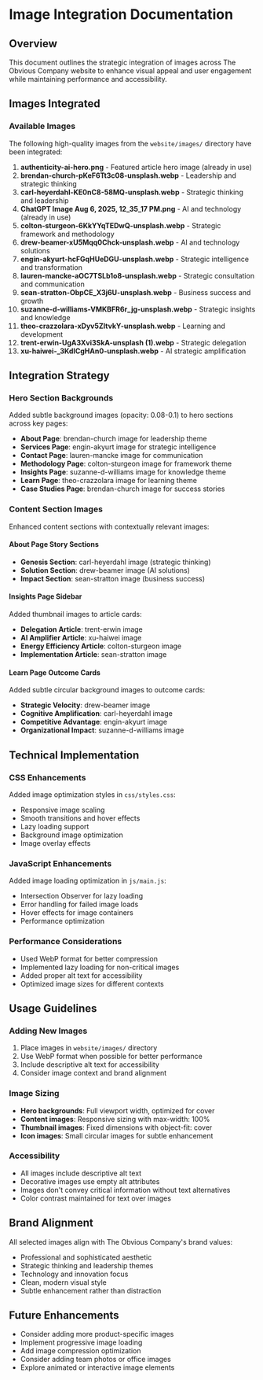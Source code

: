 # Image Integration Documentation

## Overview
This document outlines the strategic integration of images across The Obvious Company website to enhance visual appeal and user engagement while maintaining performance and accessibility.

## Images Integrated

### Available Images
The following high-quality images from the `website/images/` directory have been integrated:

1. **authenticity-ai-hero.png** - Featured article hero image (already in use)
2. **brendan-church-pKeF6Tt3c08-unsplash.webp** - Leadership and strategic thinking
3. **carl-heyerdahl-KE0nC8-58MQ-unsplash.webp** - Strategic thinking and leadership
4. **ChatGPT Image Aug 6, 2025, 12_35_17 PM.png** - AI and technology (already in use)
5. **colton-sturgeon-6KkYYqTEDwQ-unsplash.webp** - Strategic framework and methodology
6. **drew-beamer-xU5Mqq0Chck-unsplash.webp** - AI and technology solutions
7. **engin-akyurt-hcFGqHUeDGU-unsplash.webp** - Strategic intelligence and transformation
8. **lauren-mancke-aOC7TSLb1o8-unsplash.webp** - Strategic consultation and communication
9. **sean-stratton-ObpCE_X3j6U-unsplash.webp** - Business success and growth
10. **suzanne-d-williams-VMKBFR6r_jg-unsplash.webp** - Strategic insights and knowledge
11. **theo-crazzolara-xDyv5ZItvkY-unsplash.webp** - Learning and development
12. **trent-erwin-UgA3Xvi3SkA-unsplash (1).webp** - Strategic delegation
13. **xu-haiwei-_3KdlCgHAn0-unsplash.webp** - AI strategic amplification

## Integration Strategy

### Hero Section Backgrounds
Added subtle background images (opacity: 0.08-0.1) to hero sections across key pages:
- **About Page**: brendan-church image for leadership theme
- **Services Page**: engin-akyurt image for strategic intelligence
- **Contact Page**: lauren-mancke image for communication
- **Methodology Page**: colton-sturgeon image for framework theme
- **Insights Page**: suzanne-d-williams image for knowledge theme
- **Learn Page**: theo-crazzolara image for learning theme
- **Case Studies Page**: brendan-church image for success stories

### Content Section Images
Enhanced content sections with contextually relevant images:

#### About Page Story Sections
- **Genesis Section**: carl-heyerdahl image (strategic thinking)
- **Solution Section**: drew-beamer image (AI solutions)
- **Impact Section**: sean-stratton image (business success)

#### Insights Page Sidebar
Added thumbnail images to article cards:
- **Delegation Article**: trent-erwin image
- **AI Amplifier Article**: xu-haiwei image
- **Energy Efficiency Article**: colton-sturgeon image
- **Implementation Article**: sean-stratton image

#### Learn Page Outcome Cards
Added subtle circular background images to outcome cards:
- **Strategic Velocity**: drew-beamer image
- **Cognitive Amplification**: carl-heyerdahl image
- **Competitive Advantage**: engin-akyurt image
- **Organizational Impact**: suzanne-d-williams image

## Technical Implementation

### CSS Enhancements
Added image optimization styles in `css/styles.css`:
- Responsive image scaling
- Smooth transitions and hover effects
- Lazy loading support
- Background image optimization
- Image overlay effects

### JavaScript Enhancements
Added image loading optimization in `js/main.js`:
- Intersection Observer for lazy loading
- Error handling for failed image loads
- Hover effects for image containers
- Performance optimization

### Performance Considerations
- Used WebP format for better compression
- Implemented lazy loading for non-critical images
- Added proper alt text for accessibility
- Optimized image sizes for different contexts

## Usage Guidelines

### Adding New Images
1. Place images in `website/images/` directory
2. Use WebP format when possible for better performance
3. Include descriptive alt text for accessibility
4. Consider image context and brand alignment

### Image Sizing
- **Hero backgrounds**: Full viewport width, optimized for cover
- **Content images**: Responsive sizing with max-width: 100%
- **Thumbnail images**: Fixed dimensions with object-fit: cover
- **Icon images**: Small circular images for subtle enhancement

### Accessibility
- All images include descriptive alt text
- Decorative images use empty alt attributes
- Images don't convey critical information without text alternatives
- Color contrast maintained for text over images

## Brand Alignment
All selected images align with The Obvious Company's brand values:
- Professional and sophisticated aesthetic
- Strategic thinking and leadership themes
- Technology and innovation focus
- Clean, modern visual style
- Subtle enhancement rather than distraction

## Future Enhancements
- Consider adding more product-specific images
- Implement progressive image loading
- Add image compression optimization
- Consider adding team photos or office images
- Explore animated or interactive image elements